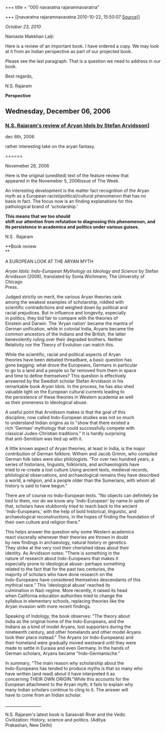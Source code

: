 +++
title = "000 navaratna rajaramnavaratna"

+++
[[navaratna rajaramnavaratna	2010-10-22, 15:50:07 [Source](https://groups.google.com/g/bvparishat/c/Kdr3QJ-pEpM)]]



*October 23, 2010*



Namaste Makkhan Lalji:



 Here is a review of an important book. I have ordered a copy. We may look at it from an Indian perspective as part of our projected book.



 Please see the last paragraph. That is a question we need to address in our book.



Best regards,

N.S. Rajaram



**Perspective**

## Wednesday, December 06, 2006

### [N.S. Rajaram's review of Aryan Idols by Stefan Arvidsson\]](http://rajeev2004.blogspot.com/2006/12/ns-rajarams-review-of-aryan-idols-by.html)

dec 6th, 2006  
  
rather interesting take on the aryan fantasy.  
  
======  
  
Novemeber 28, 2006  
  
Here is the original (unedited) text of the feature review that  
appeared in the Novemeber 5, 2006issue of The Week.  
  
An interesting development is the matter fact recognition of the Aryan  
myth as a European racist/political/cultural phenomenon that has no  
basis in fact. The focus now is an finding explanations for this  
pathological brand of 'scholarship.'



 **This means that we too should  
shift our attention from refutation to diagnosing this phenomenon, and  
its persistence in academica and politics under various guises.**  
  
N.S . Rajaram  
  
**Book review  
**  
  
A EUROPEAN LOOK AT THE ARYAN MYTH  
  
  
  
*Aryan Idols: Indo-European Mythology as Ideology and Science* by Stefan  
Arvidsson (2006), translated by Sonia Wichmann, The University of Chicago  
Press.  
  
Judged strictly on merit, the various Aryan theories rank  
among the weakest examples of scholarship, riddled with  
scientific contradictions and weighed down by political and  
racial prejudices. But in influence and longevity, especially  
in politics, they bid fair to compare with the theories of  
Einstein and Darwin. The 'Aryan nation' became the mantra of  
German unification, while in colonial India, Aryans became the  
common ancestors of the Indians and the British, the latter  
benevolently ruling over their degraded brothers. Neither  
Relativity nor the Theory of Evolution can match this.

  
While the scientific, racial and political aspects of Aryan  
theories have been debated threadbare, a basic question has  
gone begging: what drove the Europeans, Germans in particular  
to go to a land and a people so far removed from them in space  
and time to define themselves? This question is effectively  
answered by the Swedish scholar Stefan Arvidsson in his  
remarkable book *Aryan Idols.* In the process, he has also shed  
valuable light on the European cultural currents leading to  
the persistence of these theories in Western academia as well  
as their proneness to ideological abuse.  
  
A useful point that Arvidsson makes is that the goal of this  
discipline, now called Indo-European studies was not so much  
to understand Indian origins as to "show that there existed a  
rich 'German' mythology that could successfully compete with  
classical Judeo-Christian traditions." It is hardly surprising  
that anti-Semitism was tied up with it.  
  
A little known aspect of Aryan theories, at least in India, is the major  
contribution of German folklore. Wilhem and Jacob Grimm, who compiled  
German folk tales were also philologists. "For over two hundred years, a  
series of historians, linguists, folklorists, and archaeologists have  
tried to re-create a lost culture.Using ancient texts, medieval records,  
philological observations, and archaeological remains they have described  
a world, a religion, and a people older than the Sumerians, with whom all  
history is said to have begun."  
  
  
There are of course no Indo-European texts. "No objects can definitely be  
tied to them, nor do we know any 'Indo-European' by name.In spite of  
that, scholars have stubbornly tried to reach back to the ancient  
'Indo-Europeans,' with the help of bold historical, linguistic, and  
archaeological reconstructions, in the hopes of finding the foundation of  
their own culture and religion there."  
  
This helps answer the question why some Western academics  
react viscerally whenever their theories are thrown in doubt  
by new findings in archaeology, natural history or genetics.  
They strike at the very root their cherished ideas about their  
identity. As Arvidsson notes: "There is something in the  
nature of research about Indo-Europeans that makes it  
especially prone to ideological abuse- perhaps something  
related to the fact that for the past two centuries, the  
majority of scholars who have done research on the  
Indo-Europeans have considered themselves descendants of this  
mythical race." This 'ideological abuse' reached its  
culmination in Nazi regime. More recently, it raised its head  
when California education authorities tried to change the  
syllabus in elementary schools, replacing theories like the  
Aryan invasion with more recent findings.  
  
Speaking of Indology, the book observes: "The theory about  
India as the original home of the Indo-Europeans, and the  
Indians as a kind of model Aryans, lost supporters during the  
nineteenth century, and other homelands and other model Aryans  
took their place instead." The Aryans (or Indo-Europeans) and  
their homeland were gradually moved westward until they were  
made to settle in Eurasia and even Germany. In the hands of  
German scholars, Aryans became "Indo-Germanische."  
  
In summary, "The main reason why scholarship about the  
Indo-Europeans has tended to produce myths is that so many who  
have written (and read) about it have interpreted it as  
concerning THEIR OWN ORIGIN."While this accounts for the  
European attachment to the Aryan myth, it fails to explain why  
many Indian scholars continue to cling to it. The answer will  
have to come from an Indian scholar.  
  
\_\_\_\_\_\_\_\_\_\_\_\_\_\_\_\_\_\_  
  
N.S. Rajaram's latest book is Sarasvati River and the Vedic  
Civilization: History, science and politics. (Aditya  
Prakashan, New Delhi)

